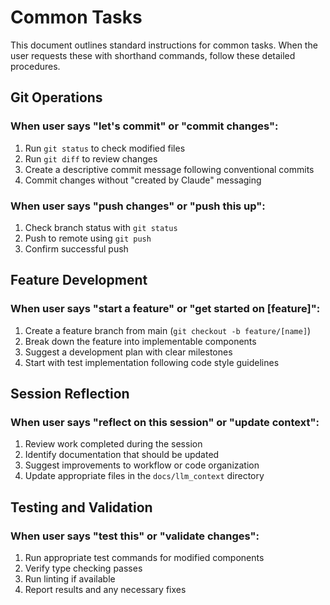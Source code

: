 # Common Tasks

This document outlines standard instructions for common tasks. When the user requests these with shorthand commands, follow these detailed procedures.

## Git Operations

### When user says "let's commit" or "commit changes":

1. Run `git status` to check modified files
2. Run `git diff` to review changes
3. Create a descriptive commit message following conventional commits
4. Commit changes without "created by Claude" messaging

### When user says "push changes" or "push this up":

1. Check branch status with `git status`
2. Push to remote using `git push`
3. Confirm successful push

## Feature Development

### When user says "start a feature" or "get started on [feature]":

1. Create a feature branch from main (`git checkout -b feature/[name]`)
2. Break down the feature into implementable components
3. Suggest a development plan with clear milestones
4. Start with test implementation following code style guidelines

## Session Reflection

### When user says "reflect on this session" or "update context":

1. Review work completed during the session
2. Identify documentation that should be updated
3. Suggest improvements to workflow or code organization
4. Update appropriate files in the `docs/llm_context` directory

## Testing and Validation

### When user says "test this" or "validate changes":

1. Run appropriate test commands for modified components
2. Verify type checking passes
3. Run linting if available
4. Report results and any necessary fixes

